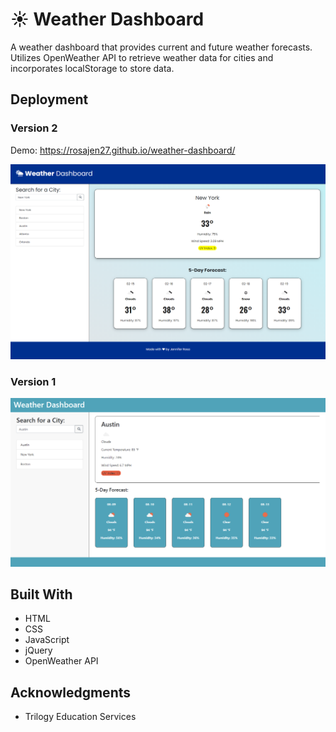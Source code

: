 # ☀ Weather Dashboard

A weather dashboard that provides current and future weather forecasts. Utilizes OpenWeather API to retrieve weather data for cities and incorporates localStorage to store data.


## Deployment

### Version 2

Demo: https://rosajen27.github.io/weather-dashboard/

![weather dashboard demo](./Assets/new-screenshot.png)

### Version 1
![weather dashboard demo](./Assets/screenshot.png)


## Built With

  * HTML
  * CSS
  * JavaScript
  * jQuery
  * OpenWeather API

## Acknowledgments

  * Trilogy Education Services
